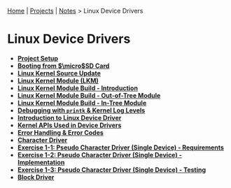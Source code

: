 [Home](../../) | [Projects](../../projects) | [Notes](../) > Linux Device Drivers

# Linux Device Drivers



* **[Project Setup](project-setup)**
* **[Booting from $\micro$SD Card](booting-from-micro-sd-card)**
* **[Linux Kernel Source Update](linux-kernel-source-update)**
* **[Linux Kernel Module (LKM)](linux-kernel-module)**
* **[Linux Kernel Module Build - Introduction](linux-kernel-module-build-introduction)**
* **[Linux Kernel Module Build - Out-of-Tree Module](linux-kernel-module-build-out-of-tree-module)**
* **[Linux Kernel Module Build - In-Tree Module](linux-kernel-module-build-in-tree-module)**
* **[Debugging with `printk` & Kernel Log Levels](debugging-with-printk-and-kernel-log-levels)**
* **[Introduction to Linux Device Driver](introduction-to-linux-device-driver)**
* **[Kernel APIs Used in Device Drivers](kernel-apis-used-in-device-drivers)**
* **[Error Handling & Error Codes](error-handling-and-error-codes)**
* **[Character Driver](character-driver)**
* **[Exercise 1-1: Pseudo Character Driver (Single Device) - Requirements](exercise-1-1-pseudo-character-driver-single-device-requirements)**
* **[Exercise 1-2: Pseudo Character Driver (Single Device) - Implementation](exercise-1-2-pseudo-character-driver-single-device-implementation)**
* **[Exercise 1-3: Pseudo Character Driver (Single Device) - Testing](exercise-1-3-pseudo-character-driver-single-device-testing)**
* **[Block Driver](block-driver)**
